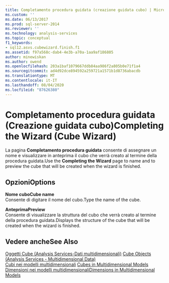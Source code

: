 ```yaml
---
title: Completamento procedura guidata (creazione guidata cubo) | Microsoft Docs
ms.custom: ''
ms.date: 06/13/2017
ms.prod: sql-server-2014
ms.reviewer: ''
ms.technology: analysis-services
ms.topic: conceptual
f1_keywords:
- sql12.asvs.cubewizard.finish.f1
ms.assetid: f97a568c-dab4-4e3b-a70a-1aa9af186805
author: minewiskan
ms.author: owend
ms.openlocfilehash: 203a1baf1079667ddb84aa986f2a805b0e71f1a4
ms.sourcegitcommit: ad4d92dce894592a259721a1571b1d8736abacdb
ms.translationtype: MT
ms.contentlocale: it-IT
ms.lasthandoff: 08/04/2020
ms.locfileid: "87626380"
---
```

# <a name="completing-the-wizard-cube-wizard"></a><span data-ttu-id="93894-102">Completamento procedura guidata (Creazione guidata cubo)</span><span class="sxs-lookup"><span data-stu-id="93894-102">Completing the Wizard (Cube Wizard)</span></span>
  <span data-ttu-id="93894-103">La pagina **Completamento procedura guidata** consente di assegnare un nome e visualizzare in anteprima il cubo che verrà creato al termine della procedura guidata.</span><span class="sxs-lookup"><span data-stu-id="93894-103">Use the **Completing the Wizard** page to name and to preview the cube that will be created when the wizard is finished.</span></span>  
  
## <a name="options"></a><span data-ttu-id="93894-104">Opzioni</span><span class="sxs-lookup"><span data-stu-id="93894-104">Options</span></span>  
 <span data-ttu-id="93894-105">**Nome cubo**</span><span class="sxs-lookup"><span data-stu-id="93894-105">**Cube name**</span></span>  
 <span data-ttu-id="93894-106">Consente di digitare il nome del cubo.</span><span class="sxs-lookup"><span data-stu-id="93894-106">Type the name of the cube.</span></span>  
  
 <span data-ttu-id="93894-107">**Anteprima**</span><span class="sxs-lookup"><span data-stu-id="93894-107">**Preview**</span></span>  
 <span data-ttu-id="93894-108">Consente di visualizzare la struttura del cubo che verrà creato al termine della procedura guidata.</span><span class="sxs-lookup"><span data-stu-id="93894-108">Displays the structure of the cube that will be created when the wizard is finished.</span></span>  
  
## <a name="see-also"></a><span data-ttu-id="93894-109">Vedere anche</span><span class="sxs-lookup"><span data-stu-id="93894-109">See Also</span></span>  
 <span data-ttu-id="93894-110">[Oggetti Cube &#40;Analysis Services-Dati multidimensionali&#41;](multidimensional-models-olap-logical-cube-objects/cube-objects-analysis-services-multidimensional-data.md) </span><span class="sxs-lookup"><span data-stu-id="93894-110">[Cube Objects &#40;Analysis Services - Multidimensional Data&#41;](multidimensional-models-olap-logical-cube-objects/cube-objects-analysis-services-multidimensional-data.md) </span></span>  
 <span data-ttu-id="93894-111">[Cubi nei modelli multidimensionali](multidimensional-models/cubes-in-multidimensional-models.md) </span><span class="sxs-lookup"><span data-stu-id="93894-111">[Cubes in Multidimensional Models](multidimensional-models/cubes-in-multidimensional-models.md) </span></span>  
 [<span data-ttu-id="93894-112">Dimensioni nei modelli multidimensionali</span><span class="sxs-lookup"><span data-stu-id="93894-112">Dimensions in Multidimensional Models</span></span>](multidimensional-models/dimensions-in-multidimensional-models.md)  
  
  
